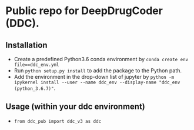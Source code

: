 # Public repo for DeepDrugCoder (DDC).

## Installation
- Create a predefined Python3.6 conda environment by `conda create env file==ddc_env.yml`
- Run `python setup.py install` to add the package to the Python path.
- Add the environment in the drop-down list of jupyter by `python -m ipykernel install --user --name ddc_env --display-name "ddc_env (python_3.6.7)"`.

## Usage (within your ddc environment)
- `from ddc_pub import ddc_v3 as ddc`
